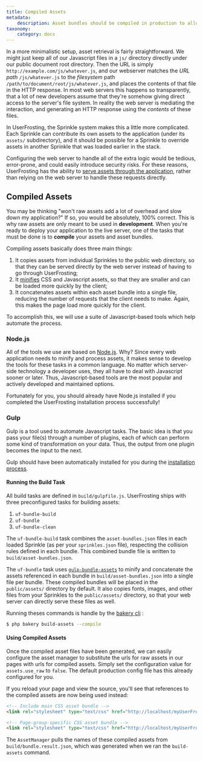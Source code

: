 ```yaml
---
title: Compiled Assets
metadata:
    description: Asset bundles should be compiled in production to allow for faster and more efficient transfer to the client.
taxonomy:
    category: docs
---
```


In a more minimalistic setup, asset retrieval is fairly straightforward. We might just keep all of our Javascript files in a `js/` directory directly under our public document root directory. Then the URL is simply `http://example.com/js/whatever.js`, and our webserver matches the _URL path_ `/js/whatever.js` to the _filesystem_ path `/path/to/document/root/js/whatever.js`, and places the contents of that file in the HTTP response. In most web servers this happens so transparently, that a lot of new developers assume that they're somehow giving direct access to the server's file system. In reality the web server is mediating the interaction, and generating an HTTP response using the _contents_ of these files.

In UserFrosting, the Sprinkle system makes this a little more complicated. Each Sprinkle can contribute its own assets to the application (under its `assets/` subdirectory), and it should be possible for a Sprinkle to override assets in another Sprinkle that was loaded earlier in the stack.

Configuring the web server to handle all of the extra logic would be tedious, error-prone, and could easily introduce security risks. For these reasons, UserFrosting has the ability to [serve assets through the application](/asset-management/basic-usage#public-asset-urls), rather than relying on the web server to handle these requests directly.

## Compiled Assets

You may be thinking "won't raw assets add a lot of overhead and slow down my application?" If so, you would be absolutely, 100% correct. This is why raw assets are only meant to be used in **development**. When you're ready to deploy your application to the live server, one of the tasks that must be done is to **compile** your assets and asset bundles.

Compiling assets basically does three main things:

1. It copies assets from individual Sprinkles to the public web directory, so that they can be served directly by the web server instead of having to go through UserFrosting;
2. It [minifies](https://en.wikipedia.org/wiki/Minification_(programming)) CSS and Javascript assets, so that they are smaller and can be loaded more quickly by the client;
3. It concatenates assets within each asset bundle into a single file, reducing the number of requests that the client needs to make. Again, this makes the page load more quickly for the client.

To accomplish this, we will use a suite of Javascript-based tools which help automate the process.

### Node.js

All of the tools we use are based on [Node.js](https://nodejs.org/en/). Why? Since every web application needs to minify and process assets, it makes sense to develop the tools for these tasks in a common language. No matter which server-side technology a developer uses, they all have to deal with Javascript sooner or later. Thus, Javascript-based tools are the most popular and actively developed and maintained options.

Fortunately for you, you should already have Node.js installed if you completed the UserFrosting installation process successfully!

### Gulp

Gulp is a tool used to automate Javascript tasks. The basic idea is that you pass your file(s) through a number of plugins, each of which can perform some kind of transformation on your data. Thus, the output from one plugin becomes the input to the next.

Gulp should have been automatically installed for you during the [installation process](//installation/requirements/essential-tools-for-php#npm).

#### Running the Build Task

All build tasks are defined in `build/gulpfile.js`. UserFrosting ships with three preconfigured tasks for building assets:

1. `uf-bundle-build`
2. `uf-bundle`
4. `uf-bundle-clean`

The `uf-bundle-build` task combines the `asset-bundles.json` files in each loaded Sprinkle (as per your `sprinkles.json` file), respecting the collision rules defined in each bundle. This combined bundle file is written to `build/asset-bundles.json`.

The `uf-bundle` task uses [`gulp-bundle-assets`](https://github.com/dowjones/gulp-bundle-assets) to minify and concatenate the assets referenced in each bundle in `build/asset-bundles.json` into a single file per bundle. These compiled bundles will be placed in the `public/assets/` directory by default. It also copies fonts, images, and other files from your Sprinkles to the `public/assets/` directory, so that your web server can directly serve these files as well. 

Running theses commands is handle by the [bakery cli](/cli/commands#build-assets) :

```bash
$ php bakery build-assets --compile
```
 
#### Using Compiled Assets

Once the compiled asset files have been generated, we can easily configure the asset manager to substitute the urls for raw assets in our pages with urls for compiled assets. Simply set the configuration value for `assets.use_raw` to `false`. The default production config file has this already configured for you.

If you reload your page and view the source, you'll see that references to the compiled assets are now being used instead:

```html
<!-- Include main CSS asset bundle -->
<link rel="stylesheet" type="text/css" href="http://localhost/myUserFrostingProject/public/assets/css/main-2c1912c984.css" >

<!-- Page-group-specific CSS asset bundle -->
<link rel="stylesheet" type="text/css" href="http://localhost/myUserFrostingProject/public/assets/css/guest-5a16771b5a.css" >
```

The `AssetManager` pulls the names of these compiled assets from `build/bundle.result.json`, which was generated when we ran the `build-assets` command.
